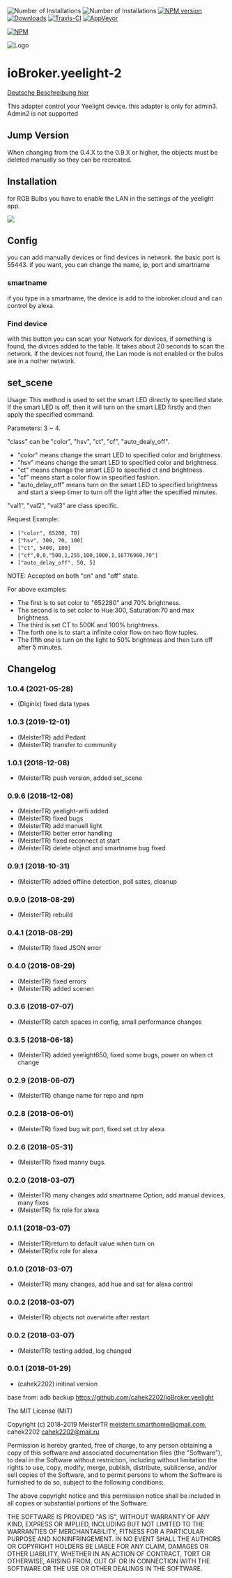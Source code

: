 ![Number of Installations](http://iobroker.live/badges/yeelight-2-installed.svg) ![Number of Installations](http://iobroker.live/badges/yeelight-2-stable.svg) [![NPM version](http://img.shields.io/npm/v/iobroker.yeelight-2.svg)](https://www.npmjs.com/package/iobroker.yeelight-2)
[![Downloads](https://img.shields.io/npm/dm/iobroker.yeelight-2.svg)](https://www.npmjs.com/package/iobroker.yeelight-2)
[![Travis-CI](https://api.travis-ci.org/MeisterTR/ioBroker.yeelight-2.svg?branch=master)](https://travis-ci.org/iobroker-community-adapters/ioBroker.yeelight-2)
[![AppVeyor](https://ci.appveyor.com/api/projects/status/github/MeisterTR/ioBroker.yeelight-2?branch=master&svg=true)](https://ci.appveyor.com/project/iobroker-community-adapters/ioBroker-yeelight-2/)

[![NPM](https://nodei.co/npm/iobroker.yeelight-2.png?downloads=true)](https://nodei.co/npm/iobroker.yeelight-2/) 

![Logo](admin/yeelight.png)
# ioBroker.yeelight-2

[Deutsche Beschreibung hier](README_de.md)

This adapter control your Yeelight device. this adapter is only for admin3. Admin2 is not supported

## Jump Version
When changing from the 0.4.X to the 0.9.X or higher, the objects must be deleted manually so they can be recreated.

## Installation
for RGB Bulbs you have to enable the LAN in the settings of the yeelight app.

![](admin/lan.jpg)

## Config
you can add manually devices or find devices in network. the basic port is 55443. if you want, you can change the name, ip, port and smartname

### smartname
if you type in a smartname, the device is add to the iobroker.cloud and can control by alexa. 

### Find device
with this button you can scan your Network for devices, if something is found, the divices added to the table. It takes about 20 seconds to scan the network. if the devices not found, the Lan mode is not enabled or the bulbs are in a nother network.

## set_scene
Usage: This method is used to set the smart LED directly to specified state. If
the smart LED is off, then it will turn on the smart LED firstly and then apply the specified
command.

Parameters: 3 ~ 4.

 "class" can be "color", "hsv", "ct", "cf", "auto_dealy_off".

- "color" means change the smart LED to specified color and
brightness.
- "hsv" means change the smart LED to specified color and brightness.
- "ct" means change the smart LED to specified ct and brightness.
- "cf" means start a color flow in specified fashion.
- "auto_delay_off" means turn on the smart LED to specified
brightness and start a sleep timer to turn off the light after the specified minutes.

 "val1", "val2", "val3" are class specific.

Request Example: 
- ``["color", 65280, 70]``
- ``["hsv", 300, 70, 100]``
- ``["ct", 5400, 100]``
- ``["cf",0,0,"500,1,255,100,1000,1,16776960,70"]``
- ``["auto_delay_off", 50, 5]``

NOTE: Accepted on both "on" and "off" state.

 For above examples:

 - The first is to set color to "652280" and 70% brightness.
 - The second is to set color to Hue:300, Saturation:70 and max brightness.
 - The third is set CT to 500K and 100% brightness.
 - The forth one is to start a infinite color flow on two flow tuples.
 - The fifth one is turn on the light to 50% brightness and then turn off
after 5 minutes.

## Changelog
### 1.0.4 (2021-05-28)
* (Diginix) fixed data types
### 1.0.3 (2019-12-01)
* (MeisterTR) add Pedant
* (MeisterTR) transfer to community
### 1.0.1 (2018-12-08)
* (MeisterTR) push version, added set_scene
### 0.9.6 (2018-12-08)
* (MeisterTR) yeelight-wifi added
* (MeisterTR) fixed  bugs
* (MeisterTR) add manuell light
* (MeisterTR) better error handling
* (MeisterTR) fixed reconnect at start
* (MeisterTR) delete object and smartname bug fixed
### 0.9.1 (2018-10-31)
* (MeisterTR) added offline detection, poll sates, cleanup
### 0.9.0 (2018-08-29)
* (MeisterTR) rebuild
### 0.4.1 (2018-08-29)
* (MeisterTR) fixed JSON error
### 0.4.0 (2018-08-29)
* (MeisterTR) fixed errors
* (MeisterTR) added scenen
### 0.3.6 (2018-07-07)
* (MeisterTR) catch spaces in config, small performance changes
### 0.3.5 (2018-06-18)
* (MeisterTR) added yeelight650, fixed some bugs, power on when ct change
### 0.2.9 (2018-06-07)
* (MeisterTR) change name for repo and npm
### 0.2.8 (2018-06-01)
* (MeisterTR) fixed bug wit port, fixed set ct by alexa
### 0.2.6 (2018-05-31)
* (MeisterTR) fixed manny bugs.
### 0.2.0 (2018-03-07)
* (MeisterTR) many changes add smartname Option, add manual devices, many fixes
* (MeisterTR) fix role for alexa
### 0.1.1 (2018-03-07)
* (MeisterTR)return to default value when turn on
* (MeisterTR)fix role for alexa
### 0.1.0 (2018-03-07)
* (MeisterTR) many changes, add hue and sat for alexa control
### 0.0.2 (2018-03-07)
* (MeisterTR) objects not overwirte after restart
### 0.0.2 (2018-03-07)
* (MeisterTR) testing added, log changed
### 0.0.1 (2018-01-29)
* (cahek2202) initinal version



base from: adb backup https://github.com/cahek2202/ioBroker.yeelight

The MIT License (MIT)

Copyright (c) 2018-2019 MeisterTR <meistertr.smarthome@gmail.com>, cahek2202 <cahek2202@mail.ru>

Permission is hereby granted, free of charge, to any person obtaining a copy
of this software and associated documentation files (the "Software"), to deal
in the Software without restriction, including without limitation the rights
to use, copy, modify, merge, publish, distribute, sublicense, and/or sell
copies of the Software, and to permit persons to whom the Software is
furnished to do so, subject to the following conditions:

The above copyright notice and this permission notice shall be included in
all copies or substantial portions of the Software.

THE SOFTWARE IS PROVIDED "AS IS", WITHOUT WARRANTY OF ANY KIND, EXPRESS OR
IMPLIED, INCLUDING BUT NOT LIMITED TO THE WARRANTIES OF MERCHANTABILITY,
FITNESS FOR A PARTICULAR PURPOSE AND NONINFRINGEMENT. IN NO EVENT SHALL THE
AUTHORS OR COPYRIGHT HOLDERS BE LIABLE FOR ANY CLAIM, DAMAGES OR OTHER
LIABILITY, WHETHER IN AN ACTION OF CONTRACT, TORT OR OTHERWISE, ARISING FROM,
OUT OF OR IN CONNECTION WITH THE SOFTWARE OR THE USE OR OTHER DEALINGS IN
THE SOFTWARE.

